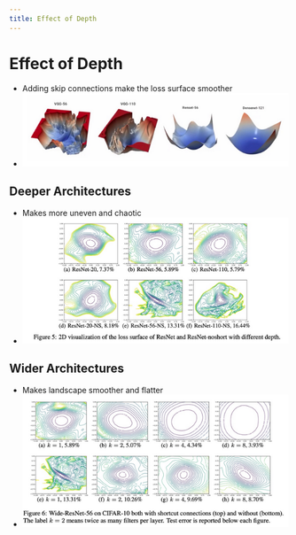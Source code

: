 ```yaml
---
title: Effect of Depth
---
```


# Effect of Depth
- Adding skip connections make the loss surface smoother
- ![im](assets/Pasted%20Image%2020220306132740.png)

## Deeper Architectures
- Makes more uneven and chaotic
- ![im](assets/Pasted%20Image%2020220306132843.png)

## Wider Architectures
- Makes landscape smoother and flatter
- ![im](assets/Pasted%20Image%2020220306132940.png)














































































